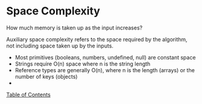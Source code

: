 # Space Complexity

How much memory is taken up as the input increases?

Auxiliary space complexity refers to the space required by the algorithm, not including space taken up by the inputs. 
- Most primitives (booleans, numbers, undefined, null) are constant space
- Strings require O(n) space where n is the string length
- Reference types are generally O(n), where n is the length (arrays) or the number of keys (objects)
- 


[Table of Contents](../README.md)
